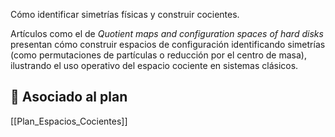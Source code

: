 Cómo identificar simetrías físicas y construir cocientes.

Artículos como el de _Quotient maps and configuration spaces of hard disks_ presentan cómo construir espacios de configuración identificando simetrías (como permutaciones de partículas o reducción por el centro de masa), ilustrando el uso operativo del espacio cociente en sistemas clásicos.  

## 🔗 Asociado al plan
[[Plan_Espacios_Cocientes]]